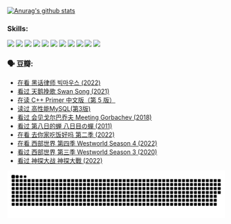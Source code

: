 
[![Anurag's github stats](https://github-readme-stats.vercel.app/api?username=w940853815)](https://github.com/anuraghazra/github-readme-stats)

### Skills:

<code><img height="32" src="https://cdn.jsdelivr.net/npm/simple-icons@v5/icons/python.svg"></code>
<code><img height="32" src="https://cdn.jsdelivr.net/npm/simple-icons@v5/icons/javascript.svg"></code>
<code><img height="32" src="https://cdn.jsdelivr.net/npm/simple-icons@v5/icons/django.svg"></code>
<code><img height="32" src="https://cdn.jsdelivr.net/npm/simple-icons@v5/icons/flask.svg"></code>
<code><img height="32" src="https://cdn.jsdelivr.net/npm/simple-icons@v5/icons/vuetify.svg"></code>
<code><img height="32" src="https://cdn.jsdelivr.net/npm/simple-icons@v5/icons/git.svg"></code>
<code><img height="32" src="https://cdn.jsdelivr.net/npm/simple-icons@v5/icons/docker.svg"></code>
<code><img height="32" src="https://cdn.jsdelivr.net/npm/simple-icons@v5/icons/postgresql.svg"></code>
<code><img height="32" src="https://cdn.jsdelivr.net/npm/simple-icons@v5/icons/elasticsearch.svg"></code>
<code><img height="32" src="https://cdn.jsdelivr.net/npm/simple-icons@v5/icons/macos.svg"></code>
<code><img height="32" src="https://cdn.jsdelivr.net/npm/simple-icons@v5/icons/linux.svg"></code>

### 🗣 豆瓣:

<!-- DOUBAN-ACTIVITIES:START -->
- [在看 黑话律师 빅마우스‎ (2022)](https://www.douban.com/people/136069238/status/3993878962/?_i=63877990)
- [看过 天鹅挽歌 Swan Song‎ (2021)](https://www.douban.com/people/136069238/status/3993577555/?_i=63877990)
- [在读 C++ Primer 中文版（第 5 版）](https://www.douban.com/people/136069238/status/3993274050/?_i=63877990)
- [读过 高性能MySQL(第3版)](https://www.douban.com/people/136069238/status/3993269906/?_i=63877990)
- [看过 会见戈尔巴乔夫 Meeting Gorbachev‎ (2018)](https://www.douban.com/people/136069238/status/3992422843/?_i=63877990)
- [看过 第八日的蝉 八日目の蟬‎ (2011)](https://www.douban.com/people/136069238/status/3987899306/?_i=63877990)
- [在看 去你家吃饭好吗 第二季‎ (2022)](https://www.douban.com/people/136069238/status/3986958983/?_i=63877990)
- [在看 西部世界 第四季 Westworld Season 4‎ (2022)](https://www.douban.com/people/136069238/status/3985984258/?_i=63877990)
- [看过 西部世界 第三季 Westworld Season 3‎ (2020)](https://www.douban.com/people/136069238/status/3985983792/?_i=63877990)
- [看过 神探大战 神探大戰‎ (2022)](https://www.douban.com/people/136069238/status/3978666860/?_i=63877990)
<!-- DOUBAN-ACTIVITIES:END -->


![Snake animation](https://raw.githubusercontent.com/w940853815/w940853815/output/github-contribution-grid-snake.svg)

<!--
**w940853815/w940853815** is a ✨ _special_ ✨ repository because its `README.md` (this file) appears on your GitHub profile.

Here are some ideas to get you started:

- 🔭 I’m currently working on ...
- 🌱 I’m currently learning ...
- 👯 I’m looking to collaborate on ...
- 🤔 I’m looking for help with ...
- 💬 Ask me about ...
- 📫 How to reach me: ...
- 😄 Pronouns: ...
- ⚡ Fun fact: ...
-->
